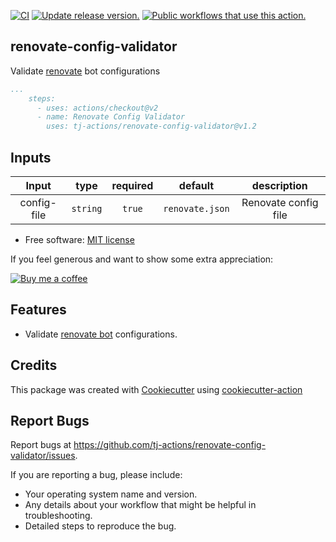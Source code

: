 [![CI](https://github.com/tj-actions/verify-changed-files/workflows/CI/badge.svg)](https://github.com/tj-actions/renovate-config-validator/actions?query=workflow%3ACI)
[![Update release version.](https://github.com/tj-actions/renovate-config-validator/workflows/Update%20release%20version./badge.svg)](https://github.com/tj-actions/renovate-config-validator/actions?query=workflow%3A%22Update+release+version.%22) 
<a href="https://github.com/search?q=tj-actions+renovate-config-validator+path%3A.github%2Fworkflows+language%3AYAML&type=code" target="_blank" title="Public workflows that use this action."><img src="https://img.shields.io/endpoint?url=https%3A%2F%2Fapi-tj-actions.vercel.app%2Fapi%2Fgithub-actions%2Fused-by%3Faction%3Dtj-actions%2Frenovate-config-validator%26badge%3Dtrue" alt="Public workflows that use this action."></a>

renovate-config-validator
-------------------------

Validate [renovate](https://github.com/renovatebot/renovate) bot configurations

```yaml
...
    steps:
      - uses: actions/checkout@v2
      - name: Renovate Config Validator
        uses: tj-actions/renovate-config-validator@v1.2
```


## Inputs

|   Input       |    type    |  required     |  default                      |  description  |
|:-------------:|:-----------:|:-------------:|:----------------------------:|:-------------:|
| config-file         |  `string`   |    `true`    | `renovate.json`        | Renovate config file |



* Free software: [MIT license](LICENSE)

If you feel generous and want to show some extra appreciation:

[![Buy me a coffee][buymeacoffee-shield]][buymeacoffee]

[buymeacoffee]: https://www.buymeacoffee.com/jackton1
[buymeacoffee-shield]: https://www.buymeacoffee.com/assets/img/custom_images/orange_img.png


Features
--------

* Validate [renovate bot](https://github.com/renovatebot/renovate) configurations.


Credits
-------

This package was created with [Cookiecutter](https://github.com/cookiecutter/cookiecutter) using [cookiecutter-action](https://github.com/tj-actions/cookiecutter-action)

Report Bugs
-----------

Report bugs at https://github.com/tj-actions/renovate-config-validator/issues.

If you are reporting a bug, please include:

* Your operating system name and version.
* Any details about your workflow that might be helpful in troubleshooting.
* Detailed steps to reproduce the bug.
